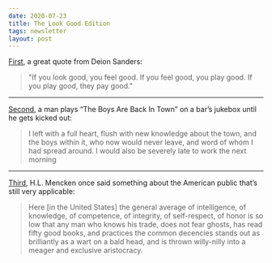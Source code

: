 ```yaml
---
date: 2020-07-23
title: The Look Good Edition
tags: newsletter
layout: post
---
```


[First](https://www.gq.com/story/your-morning-shot-deion-sanders), a great quote from Deion Sanders:

> "If you look good, you feel good. If you feel good, you play good. If you play good, they pay good."

---

[Second](https://www.vice.com/en_ca/article/dpwa7w/i-played-the-boys-are-back-in-town-on-a-bar-jukebox-until-i-got-kicked-out-832), a man plays “The Boys Are Back In Town” on a bar’s jukebox until he gets kicked out:

> I left with a full heart, flush with new knowledge about the town, and the boys within it, who now would never leave, and word of whom I had spread around. I would also be severely late to work the next morning

---

[Third](https://www.baltimoresun.com/bs-mtblog-2008-01-a_threadbare_aristocracy-story.html), H.L. Mencken once said something about the American public that’s still very applicable:

> Here [in the United States] the general average of intelligence, of knowledge, of competence, of integrity, of self-respect, of honor is so low that any man who knows his trade, does not fear ghosts, has read fifty good books, and practices the common decencies stands out as brilliantly as a wart on a bald head, and is thrown willy-nilly into a meager and exclusive aristocracy.
